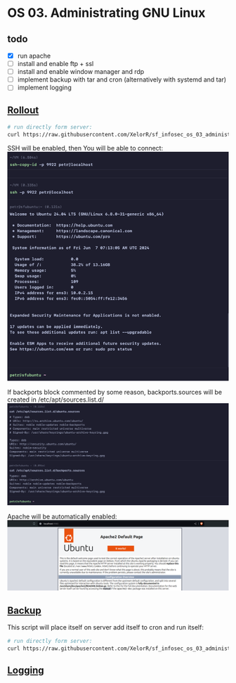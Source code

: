 # OS 03. Administrating GNU Linux

## todo

- [x] run apache
- [ ] install and enable ftp + ssl
- [ ] install and enable window manager and rdp
- [ ] implement backup with tar and cron (alternatively with systemd and tar)
- [ ] implement logging

## [Rollout](./rollout.sh)

```bash
# run directly form server:
curl https://raw.githubusercontent.com/XelorR/sf_infosec_os_03_administrating-linux/main/rollout.sh | bash -
```

SSH will be enabled, then You will be able to connect:
![ssh - login successful](./assets/ssh-login-successful.png)

If backports block commented by some reason, backports.sources will be created in /etc/apt/sources.list.d/
![sources add](./assets/sources-list.png)

Apache will be automatically enabled:
![apache is running](./assets/apache-is-running.png)

## [Backup](./backup.sh)

This script will place itself on server add itself to cron and run itself:
```bash
# run directly form server:
curl https://raw.githubusercontent.com/XelorR/sf_infosec_os_03_administrating-linux/main/backup.sh | bash -
```

## [Logging](./setup-logging.sh)
